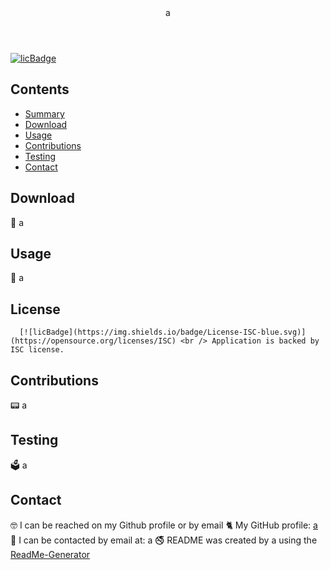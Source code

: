  
  <header>a</header> 

  [![licBadge](https://img.shields.io/badge/License-ISC-blue.svg)](https://opensource.org/licenses/ISC)
  ## Contents
  - [Summary](#summary)
  - [Download](#download)
  - [Usage](#usage)
  - [Contributions](#contributions)
  - [Testing](#testing)
  - [Contact](#contact)
  ## Download
  📲 a
  ## Usage
  🔬 a
  ## License
      [![licBadge](https://img.shields.io/badge/License-ISC-blue.svg)](https://opensource.org/licenses/ISC) <br /> Application is backed by ISC license.
  ## Contributions
  📟 a
  ## Testing
  🗳 a
  ## Contact
  🤓 I can be reached on my Github profile or by email
  🐈 My GitHub profile: [a](https://github.com/a)
  📧 I can be contacted by email at: a
  🚭 README was created by a using the [ReadMe-Generator](https://github.com/Titoxox97/ReadMe-Generator)
